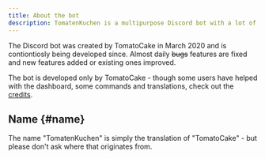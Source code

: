 ```yaml
---
title: About the bot
description: TomatenKuchen is a multipurpose Discord bot with a lot of features. This page tells some general information about the bot.
---
```


The Discord bot was created by TomatoCake in March 2020 and is contiontiosly being developed since. Almost daily ~~bugs~~ features are fixed and new features added or existing ones improved.

The bot is developed only by TomatoCake - though some users have helped with the dashboard, some commands and translations, check out the [credits](https://tomatenkuchen.com/credits).

## Name {#name}

The name "TomatenKuchen" is simply the translation of "TomatoCake" - but please don't ask where that originates from.
